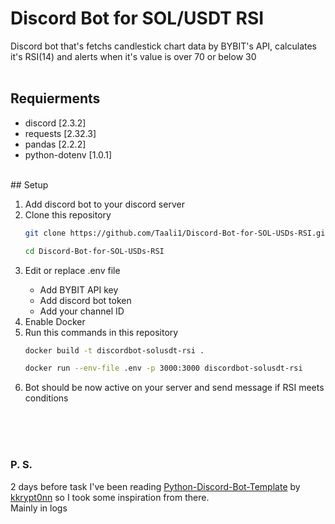 # Discord Bot for SOL/USDT RSI
Discord bot that's fetchs candlestick chart data by BYBIT's API, calculates it's RSI(14) and alerts when it's value is over 70 or below 30
<br/>
<br/>
## Requierments
<ul>
  <li>discord [2.3.2]</li>
  <li>requests [2.32.3]</li>
  <li>pandas [2.2.2]</li>
  <li>python-dotenv [1.0.1]</li>
</ul>
<br/>
## Setup
<ol>
  <li>Add discord bot to your discord server</li>
  <li>Clone this repository</li>
  
  ```bash
  git clone https://github.com/Taali1/Discord-Bot-for-SOL-USDs-RSI.git
  ```
  ```bash
  cd Discord-Bot-for-SOL-USDs-RSI
  ```
  <li>Edit or replace .env file</li>
    <ul>
      <li>Add BYBIT API key</li>
      <li>Add discord bot token</li>
      <li>Add your channel ID</li>
    </ul>
  <li>Enable Docker</li>
  <li>Run this commands in this repository</li>
  
  ```bash
  docker build -t discordbot-solusdt-rsi .
  ```

  ```bash
  docker run --env-file .env -p 3000:3000 discordbot-solusdt-rsi
  ```
  <li>Bot should be now active on your server and send message if RSI meets conditions</li>
</ol>


<br/><br/><br/>
### P. S.
2 days before task I've been reading <a href='https://github.com/kkrypt0nn/Python-Discord-Bot-Template'>Python-Discord-Bot-Template</a> by <a href="https://github.com/kkrypt0nn">kkrypt0nn</a> so I took some inspiration from there.<br/>
Mainly in logs

